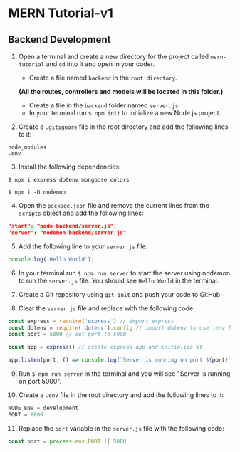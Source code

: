 # MERN Tutorial-v1
## Backend Development

1. Open a terminal and create a new directory for the project called `mern-tutorial` and `cd` into it and open in your coder.  
    - Create a file named `backend` in the `root directory`.

    **(All the routes, controllers and models will be located in this folder.)** 

    - Create a file in the `backend` folder named `server.js`
    - In your terminal run `$ npm init` to initialize a new Node.js project.

2. Create a ``.gitignore`` file in the root directory and add the following lines to it:
```
node_modules
.env
```
3. Install the following dependencies:
```
$ npm i express dotenv mongoose colors
```
```
$ npm i -D nodemon
```
4. Open the `package.json` file and remove the current lines from the `scripts` object and add the following lines:
```json
"start": "node backend/server.js",
"server": "nodemon backend/server.js"
```
5. Add the following line to your `server.js` file:
```js
console.log('Hello World');
```
6. In your terminal run `$ npm run server` to start the server using nodemon to run the `server.js` file. You should see `Hello World` in the terminal.

7. Create a Git repository using `git init` and push your code to GitHub.

8. Clear the `server.js` file and replace with the following code:
```js
const express = require('express') // import express
const dotenv = require('dotenv').config // import dotenv to use .env file for environment variables
const port = 5000 // set port to 5000

const app = express() // create express app and initialize it

app.listen(port, () => console.log(`Server is running on port ${port}`))
```
9. Run `$ npm run server` in the terminal and you will see "Server is running on port 5000".

10. Create a `.env` file in the root directory and add the following lines to it:
```js
NODE_ENV = development
PORT = 8000
```
11. Replace the `port` variable in the `server.js` file with the following code:
```js
const port = process.env.PORT || 5000
```
